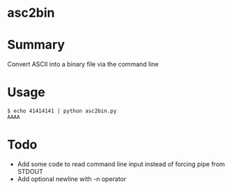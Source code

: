 asc2bin
=======

# Summary

Convert ASCII into a binary file via the command line

# Usage

```
$ echo 41414141 | python asc2bin.py 
AAAA
```

# Todo

* Add some code to read command line input instead of forcing pipe from STDOUT
* Add optional newline with -n operator
